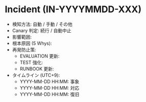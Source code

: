 # Incident (IN-YYYYMMDD-XXX)
- 検知方法: 自動 / 手動 / その他
- Canary 判定: 続行 / 自動中止
- 影響範囲:
- 根本原因 (5 Whys):
- 再発防止策:
  - EVALUATION 更新:
  - TEST 強化:
  - RUNBOOK 更新:
- タイムライン (UTC+9):
  - YYYY-MM-DD HH:MM: 事象
  - YYYY-MM-DD HH:MM: 対応
  - YYYY-MM-DD HH:MM: 復旧
